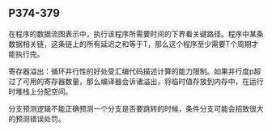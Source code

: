 ## P374-379
在程序的数据流图表示中，执行该程序所需要时间的下界看关键路径。程序中某条数据相关链，这条链上的所有延迟之和等于T，那么这个程序至少需要T个周期才能执行完。

寄存器溢出：循环并行性的好处受汇编代码描述计算的能力限制。如果并行度p超过了可用的寄存器数量，那么编译器会诉诸溢出，将临时值存放到内存中，在运行时堆栈上分配空间。

分支预测逻辑不能正确预测一个分支是否要跳转的时候，条件分支可能会招致很大的预测错误处罚。
